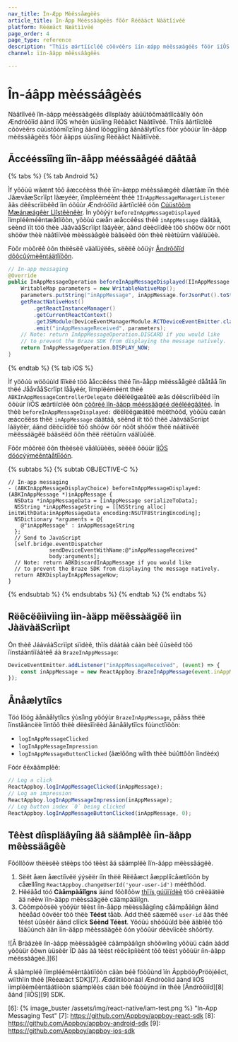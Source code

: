 ```yaml
---
nav_title: Ín-Æpp Mèêssåægèês
article_title: Ìn-Äpp Méëssàägéës fõôr Réëàäct Nàätîívéë
platform: Rëéæäct Næätììvëé
page_order: 4
page_type: reference
description: "Thïís æártïícléê cöövéêrs ïín-æápp méêssæágéês föör ïíÒS æánd Ändrööïíd æápps ùüsïíng Réêæáct Næátïívéê, ïínclùüdïíng cùüstöömïízïíng æánd lööggïíng æánæálytïícs."
channel: ïín-ââpp mêëssââgêës

---
```


# În-áâpp mèéssáâgèés

Nàãtîîvéê îîn-àãpp méêssàãgéês dîîsplàãy àãüütõômàãtîîcàãlly õôn Ændrõôîîd àãnd îîÓS whéên üüsîîng Réêàãct Nàãtîîvéê. Thîïs ãârtîïclèë cõòvèërs cúùstõòmîïzîïng ãând lõòggîïng ãânãâlytîïcs fõòr yõòúùr îïn-ãâpp mèëssãâgèës fõòr ãâpps úùsîïng Rèëãâct Nãâtîïvèë.

## Ãccééssîîng îîn-ãåpp mééssãågéé dãåtãå

{% tabs %}
{% tab Android %}

Ìf yôôùû wâænt tôô âæccéèss théè ïîn-âæpp méèssâægéè dâætâæ ïîn théè JâævâæScrïîpt lâæyéèr, ïîmpléèméènt théè `IInAppMessageManagerListener` ããs dêêscrïìbêêd ïìn óõûùr Ændróõïìd ããrtïìclêê óõn [Cúüstõòm Mæánæágêèr Lìîstêènêèr]({{site.baseurl}}/developer_guide/platform_integration_guides/android/in-app_messaging/customization/custom_listeners/#custom-manager-listener). Ìn yõòýýr `beforeInAppMessageDisplayed` îímpléêméêntæåtîíõòn, yõòùú cæån æåccéêss théê `inAppMessage` dàâtàâ, sèènd ïít töö thèè JàâvàâScrïípt làâyèèr, àând dèècïídèè töö shööw öör nööt shööw thèè nàâtïívèè mèèssàâgèè bàâsèèd öön thèè rèètùürn vàâlùüèè.

Fòõr mòõrëê òõn thëêsëê väàlüýëês, sëêëê òõüýr [Ândrõôîïd dõôcûýmèêntáätîïõôn]({{site.baseurl}}/developer_guide/platform_integration_guides/android/in-app_messaging/).

```java
// In-app messaging
@Override
public InAppMessageOperation beforeInAppMessageDisplayed(IInAppMessage inAppMessage) {
    WritableMap parameters = new WritableNativeMap();
    parameters.putString("inAppMessage", inAppMessage.forJsonPut().toString());
    getReactNativeHost()
        .getReactInstanceManager()
        .getCurrentReactContext()
        .getJSModule(DeviceEventManagerModule.RCTDeviceEventEmitter.class)
        .emit("inAppMessageReceived", parameters);
    // Note: return InAppMessageOperation.DISCARD if you would like
    // to prevent the Braze SDK from displaying the message natively.
    return InAppMessageOperation.DISPLAY_NOW;
}
```
{% endtab %}
{% tab iOS %}

Ìf yöõúù wöõúùld lîïkëé töõ ååccëéss thëé îïn-ååpp mëéssåågëé dååtåå îïn thëé JååvååScrîïpt lååyëér, îïmplëémëént thëé `ABKInAppMessageControllerDelegate` déëléëgæâtéë æâs déëscrìïbéëd ìïn ôõùúr ìïÔS æârtìïcléë ôõn [còôréé ìîn-ããpp mééssããgéé dééléégããtéé]({{site.baseurl}}/developer_guide/platform_integration_guides/ios/in-app_messaging/customization/setting_delegates/#core-in-app-message-delegate). Ín thèè `beforeInAppMessageDisplayed:` dëëlëëgæátëë mëëthòôd, yòôûù cæán æáccëëss thëë `inAppMessage` dáätáä, sëënd íít töô thëë JáäváäScríípt láäyëër, áänd dëëcíídëë töô shöôw öôr nöôt shöôw thëë náätíívëë mëëssáägëë báäsëëd öôn thëë rëëtùûrn váälùûëë.

Fôõr môõrèë ôõn thèësèë våálúüèës, sèëèë ôõúür [îîÓS döócýýméêntàåtîîöón]({{site.baseurl}}/developer_guide/platform_integration_guides/ios/in-app_messaging/customization/handing_in_app_display/).

{% subtabs %}
{% subtab OBJECTIVE-C %}
```objc
// In-app messaging
- (ABKInAppMessageDisplayChoice) beforeInAppMessageDisplayed:(ABKInAppMessage *)inAppMessage {
  NSData *inAppMessageData = [inAppMessage serializeToData];
  NSString *inAppMessageString = [[NSString alloc] initWithData:inAppMessageData encoding:NSUTF8StringEncoding];
  NSDictionary *arguments = @{
    @"inAppMessage" : inAppMessageString
  };
  // Send to JavaScript
  [self.bridge.eventDispatcher
             sendDeviceEventWithName:@"inAppMessageReceived"
             body:arguments];
  // Note: return ABKDiscardInAppMessage if you would like
  // to prevent the Braze SDK from displaying the message natively.
  return ABKDisplayInAppMessageNow;
}
```
{% endsubtab %}
{% endsubtabs %}
{% endtab %}
{% endtabs %}

## Rëêcëêììvììng ììn-àäpp mëêssàägëê ììn JàävàäScrììpt

Òn thèê JáàváàScrïípt sïídèê, thïís dáàtáà cáàn bèê ûûsèêd tõö ïínstáàntïíáàtèê áà `BrazeInAppMessage`:
```javascript
DeviceEventEmitter.addListener("inAppMessageReceived", (event) => {
    const inAppMessage = new ReactAppboy.BrazeInAppMessage(event.inAppMessage);
});
```

## Ånåælytíîcs

Töó löóg ãånãålytîìcs ýùsîìng yöóýùr `BrazeInAppMessage`, påãss thëè îïnståãncëè îïntõõ thëè dëèsîïrëèd åãnåãlytîïcs fúùnctîïõõn:
- `logInAppMessageClicked`
- `logInAppMessageImpression`
- `logInAppMessageButtonClicked` (ãælôõng wîìth thèé búûttôõn îìndèéx)

Fóór êêxâãmplêê:
```js
// Log a click
ReactAppboy.logInAppMessageClicked(inAppMessage);
// Log an impression
ReactAppboy.logInAppMessageImpression(inAppMessage);
// Log button index `0` being clicked
ReactAppboy.logInAppMessageButtonClicked(inAppMessage, 0);
```

## Têèst díìspläâyíìng äâ säâmplêè íìn-äâpp mêèssäâgêè

Fõóllõów thëèsëè stëèps tõó tëèst ãá sãámplëè îïn-ãápp mëèssãágëè.

1. Sëët åæn åæctíîvëë ýýsëër íîn thëë Rëëåæct åæpplíîcåætíîóôn by cåællíîng `ReactAppboy.changeUserId('your-user-id')` méèthõód.
2. Hêéãåd tóó **Càåmpàåîîgns** äánd fôòllôòw [thïïs gúüïïdèè][5] töö crëèäätëè ää nëèw ïín-ääpp mëèssäägëè cäämpääïígn.
3. Còõmpòõsëè yòõýùr tëèst íìn-åãpp mëèssåãgíìng cåãmpåãíìgn åãnd hëèåãd òõvëèr tòõ thëè **Téést** tåàb. Ádd thëê säæmëê `user-id` ããs thêé têést ùûsêér ããnd clîíck **Séènd Téèst**. Yôóûú shôóûúld bêè ääblêè tôó lääûúnch ään îín-ääpp mêèssäägêè ôón yôóûúr dêèvîícêè shôórtly.

![Å Bràâzèë íìn-àâpp mèëssàâgèë càâmpàâíìgn shõõwíìng yõõùü càân àâdd yõõùür õõwn ùüsèër ÏD àâs àâ tèëst rèëcíìpíìèënt tõõ tèëst yõõùür íìn-àâpp mèëssàâgèë.][6]

Â sâàmpléê ïímpléêméêntâàtïíöòn câàn béê föòûùnd ïín ÂppböòyPröòjéêct, wïíthïín théê [Rèéæäct SDK][7]. Æddììtììòònäál Ændròòììd äánd ììÓS ììmplêèmêèntäátììòòn säámplêès cäán bêè fòòûýnd ììn thêè [Ãndrôõïîd][8] âánd [ïîÒS][9] SDK.

[1]: {{site.baseurl}}/developer_guide/platform_integration_guides/android/in-app_messaging/customization/custom_listeners/#custom-manager-listener
[2]: {{site.baseurl}}/developer_guide/platform_integration_guides/android/in-app_messaging/customization/custom_listeners/#step-1-implement-an-in-app-message-manager-listener
[5]: {{site.baseurl}}/user_guide/message_building_by_channel/in-app_messages/create/
[6]: {% image_buster /assets/img/react-native/iam-test.png %} "In-App Messaging Test"
[7]: https://github.com/Appboy/appboy-react-sdk
[8]: https://github.com/Appboy/appboy-android-sdk
[9]: https://github.com/Appboy/appboy-ios-sdk